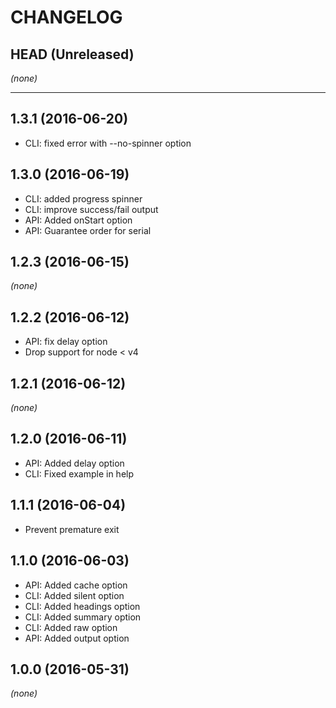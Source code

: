 CHANGELOG
=========

## HEAD (Unreleased)
_(none)_

--------------------

## 1.3.1 (2016-06-20)
* CLI: fixed error with --no-spinner option

## 1.3.0 (2016-06-19)
* CLI: added progress spinner
* CLI: improve success/fail output
* API: Added onStart option
* API: Guarantee order for serial

## 1.2.3 (2016-06-15)
_(none)_

## 1.2.2 (2016-06-12)
* API: fix delay option
* Drop support for node < v4

## 1.2.1 (2016-06-12)
_(none)_

## 1.2.0 (2016-06-11)
* API: Added delay option
* CLI: Fixed example in help

## 1.1.1 (2016-06-04)
* Prevent premature exit

## 1.1.0 (2016-06-03)
* API: Added cache option
* CLI: Added silent option
* CLI: Added headings option
* CLI: Added summary option
* CLI: Added raw option
* API: Added output option

## 1.0.0 (2016-05-31)
_(none)_
